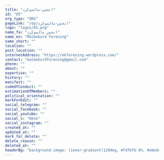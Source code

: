 ```yaml
---
title: "انجمن-مالموکرد"
id: "85"
org_type: "ORG"
pageLink: "/op/انجمن-مالموکرد"
logo: "logos/85.png"
name_fa: "انجمن مالموکرد"
name_en: "Malmokurd Forening"
name_short: ""
location: ""
post_location: ""
internetAddress: "https://mkforening.wordpress.com/"
contact: "malmokurdforening@gmail.com"
phone: ""
about: ""
expertise: ""
history: ""
manifest: ""
codeOfConduct: ""
estimationOfMembers: ""
political_orientation: ""
markForEdit: ""
social_telegram: ""
social_facebook: ""
social_youtube: ""
social_x: "None"
social_instagram: ""
created_at: ""
updated_at: ""
mark_for_delete: ""
delete_reason: ""
deleted_at: ""
headerBg: "background-image: linear-gradient(120deg, #fdfbfb 0%, #ebedee 100%);"
---
```


